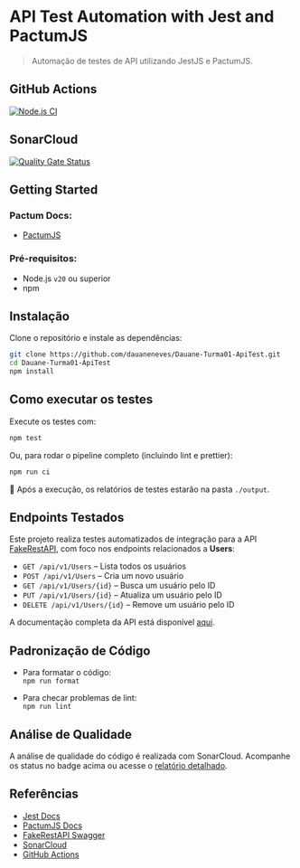 # API Test Automation with Jest and PactumJS

> Automação de testes de API utilizando JestJS e PactumJS.

## GitHub Actions

[![Node.js CI](https://github.com/dauaneneves/Dauane-Turma01-ApiTest/actions/workflows/node.js.yml/badge.svg?branch=master)](https://github.com/dauaneneves/Dauane-Turma01-ApiTest/actions/workflows/node.js.yml)

## SonarCloud

[![Quality Gate Status](https://sonarcloud.io/api/project_badges/measure?project=dauaneneves_Dauane-Turma01-ApiTest&metric=alert_status)](https://sonarcloud.io/summary/new_code?id=dauaneneves_Dauane-Turma01-ApiTest)

## Getting Started

### Pactum Docs:

- [PactumJS](https://pactumjs.github.io/)

### Pré-requisitos:

- Node.js `v20` ou superior
- npm

## Instalação

Clone o repositório e instale as dependências:

```bash
git clone https://github.com/dauaneneves/Dauane-Turma01-ApiTest.git
cd Dauane-Turma01-ApiTest
npm install
```

## Como executar os testes

Execute os testes com:

```bash
npm test
```

Ou, para rodar o pipeline completo (incluindo lint e prettier):

```bash
npm run ci
```

📂 Após a execução, os relatórios de testes estarão na pasta `./output`.

## Endpoints Testados

Este projeto realiza testes automatizados de integração para a API [FakeRestAPI](https://fakerestapi.azurewebsites.net/index.html), com foco nos endpoints relacionados a **Users**:

- `GET /api/v1/Users` – Lista todos os usuários
- `POST /api/v1/Users` – Cria um novo usuário
- `GET /api/v1/Users/{id}` – Busca um usuário pelo ID
- `PUT /api/v1/Users/{id}` – Atualiza um usuário pelo ID
- `DELETE /api/v1/Users/{id}` – Remove um usuário pelo ID

A documentação completa da API está disponível [aqui](https://fakerestapi.azurewebsites.net/index.html).

## Padronização de Código

- Para formatar o código:  
  `npm run format`

- Para checar problemas de lint:  
  `npm run lint`

## Análise de Qualidade

A análise de qualidade do código é realizada com SonarCloud. Acompanhe os status no badge acima ou acesse o [relatório detalhado](https://sonarcloud.io/summary/new_code?id=dauaneneves_Dauane-Turma01-ApiTest).

## Referências

- [Jest Docs](https://jestjs.io/docs/getting-started)
- [PactumJS Docs](https://pactumjs.github.io/)
- [FakeRestAPI Swagger](https://fakerestapi.azurewebsites.net/index.html)
- [SonarCloud](https://sonarcloud.io/)
- [GitHub Actions](https://github.com/features/actions)

